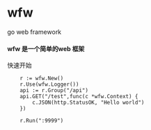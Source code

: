 # wfw
go web framework
#### wfw 是一个简单的web 框架

快速开始
```
	r := wfw.New()
	r.Use(wfw.Logger())
	api := r.Group("/api")
	api.GET("/test",func(c *wfw.Context) {
		c.JSON(http.StatusOK, "Hello world")
	})

	r.Run(":9999")
```
